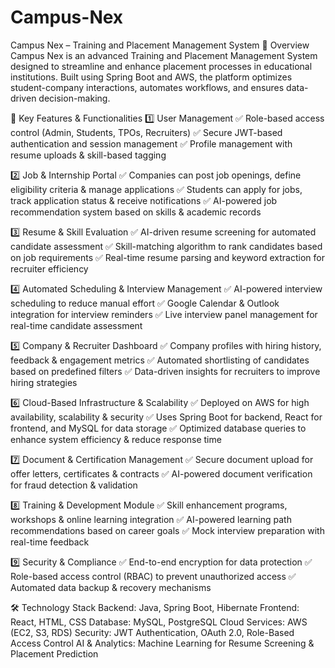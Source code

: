 # Campus-Nex

Campus Nex – Training and Placement Management System
🚀 Overview
Campus Nex is an advanced Training and Placement Management System designed to streamline and enhance placement processes in educational institutions. Built using Spring Boot and AWS, the platform optimizes student-company interactions, automates workflows, and ensures data-driven decision-making.

🔑 Key Features & Functionalities
1️⃣ User Management
✅ Role-based access control (Admin, Students, TPOs, Recruiters)
✅ Secure JWT-based authentication and session management
✅ Profile management with resume uploads & skill-based tagging

2️⃣ Job & Internship Portal
✅ Companies can post job openings, define eligibility criteria & manage applications
✅ Students can apply for jobs, track application status & receive notifications
✅ AI-powered job recommendation system based on skills & academic records

3️⃣ Resume & Skill Evaluation
✅ AI-driven resume screening for automated candidate assessment
✅ Skill-matching algorithm to rank candidates based on job requirements
✅ Real-time resume parsing and keyword extraction for recruiter efficiency

4️⃣ Automated Scheduling & Interview Management
✅ AI-powered interview scheduling to reduce manual effort
✅ Google Calendar & Outlook integration for interview reminders
✅ Live interview panel management for real-time candidate assessment

5️⃣ Company & Recruiter Dashboard
✅ Company profiles with hiring history, feedback & engagement metrics
✅ Automated shortlisting of candidates based on predefined filters
✅ Data-driven insights for recruiters to improve hiring strategies

6️⃣ Cloud-Based Infrastructure & Scalability
✅ Deployed on AWS for high availability, scalability & security
✅ Uses Spring Boot for backend, React for frontend, and MySQL for data storage
✅ Optimized database queries to enhance system efficiency & reduce response time

7️⃣ Document & Certification Management
✅ Secure document upload for offer letters, certificates & contracts
✅ AI-powered document verification for fraud detection & validation

8️⃣ Training & Development Module
✅ Skill enhancement programs, workshops & online learning integration
✅ AI-powered learning path recommendations based on career goals
✅ Mock interview preparation with real-time feedback

9️⃣ Security & Compliance
✅ End-to-end encryption for data protection
✅ Role-based access control (RBAC) to prevent unauthorized access
✅ Automated data backup & recovery mechanisms

🛠️ Technology Stack
Backend: Java, Spring Boot, Hibernate
Frontend: React, HTML, CSS
Database: MySQL, PostgreSQL
Cloud Services: AWS (EC2, S3, RDS)
Security: JWT Authentication, OAuth 2.0, Role-Based Access Control
AI & Analytics: Machine Learning for Resume Screening & Placement Prediction
